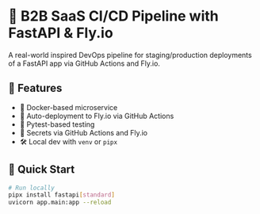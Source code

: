 # 🚀 B2B SaaS CI/CD Pipeline with FastAPI & Fly.io

A real-world inspired DevOps pipeline for staging/production deployments of a FastAPI app via GitHub Actions and Fly.io.

## 🔧 Features

- 🐳 Docker-based microservice
- 🚀 Auto-deployment to Fly.io via GitHub Actions
- 🧪 Pytest-based testing
- 📂 Secrets via GitHub Actions and Fly.io
- 🛠️ Local dev with `venv` or `pipx`

## 🧪 Quick Start

```bash
# Run locally
pipx install fastapi[standard]
uvicorn app.main:app --reload
